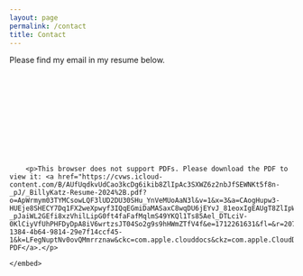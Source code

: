 ```yaml
---
layout: page
permalink: /contact
title: Contact
---
```

Please find my email in my resume below.

<object data="https://cvws.icloud-content.com/B/AUfUqdkvUdCao3kcDg6ikib8ZlIpAc3SXWZ6z2nbJfSEWNKt5f8n-_pJ/_BillyKatz-Resume-2024%2B.pdf?o=ApWrmym03TYMCsowLQF3lUD2DU30SHu_YnVeMUoAaN3l&v=1&x=3&a=CAogHupw3-HUEje8SHECY7Dq1FX2weXpwyf3IQqEGmiDaMASaxC8wqDU6jEYvJ_81eoxIgEAUgT8ZlIpWgQn-_pJaiWL2GEfi8xzVhilLipG0ft4faFafMqlmS49YKQl1Ts85Ael_DTLciV-0KlCiyVfUhPHFDyDpA8iV6wrtzsJT04So2g9s9hHWmZTfV4f&e=1712261631&fl=&r=207cdadf-1384-4b64-9814-29e7f14ccf45-1&k=LFegNuptNv0ovQMmrrznaw&ckc=com.apple.clouddocs&ckz=com.apple.CloudDocs&p=71&s=T5MZAYJ8Uuq6ECgFz7mZp4g3c7E&cd=i" width="800" height="1050">
<embed src=".https://cvws.icloud-content.com/B/AUfUqdkvUdCao3kcDg6ikib8ZlIpAc3SXWZ6z2nbJfSEWNKt5f8n-_pJ/_BillyKatz-Resume-2024%2B.pdf?o=ApWrmym03TYMCsowLQF3lUD2DU30SHu_YnVeMUoAaN3l&v=1&x=3&a=CAogHupw3-HUEje8SHECY7Dq1FX2weXpwyf3IQqEGmiDaMASaxC8wqDU6jEYvJ_81eoxIgEAUgT8ZlIpWgQn-_pJaiWL2GEfi8xzVhilLipG0ft4faFafMqlmS49YKQl1Ts85Ael_DTLciV-0KlCiyVfUhPHFDyDpA8iV6wrtzsJT04So2g9s9hHWmZTfV4f&e=1712261631&fl=&r=207cdadf-1384-4b64-9814-29e7f14ccf45-1&k=LFegNuptNv0ovQMmrrznaw&ckc=com.apple.clouddocs&ckz=com.apple.CloudDocs&p=71&s=T5MZAYJ8Uuq6ECgFz7mZp4g3c7E&cd=i">

        <p>This browser does not support PDFs. Please download the PDF to view it: <a href="https://cvws.icloud-content.com/B/AUfUqdkvUdCao3kcDg6ikib8ZlIpAc3SXWZ6z2nbJfSEWNKt5f8n-_pJ/_BillyKatz-Resume-2024%2B.pdf?o=ApWrmym03TYMCsowLQF3lUD2DU30SHu_YnVeMUoAaN3l&v=1&x=3&a=CAogHupw3-HUEje8SHECY7Dq1FX2weXpwyf3IQqEGmiDaMASaxC8wqDU6jEYvJ_81eoxIgEAUgT8ZlIpWgQn-_pJaiWL2GEfi8xzVhilLipG0ft4faFafMqlmS49YKQl1Ts85Ael_DTLciV-0KlCiyVfUhPHFDyDpA8iV6wrtzsJT04So2g9s9hHWmZTfV4f&e=1712261631&fl=&r=207cdadf-1384-4b64-9814-29e7f14ccf45-1&k=LFegNuptNv0ovQMmrrznaw&ckc=com.apple.clouddocs&ckz=com.apple.CloudDocs&p=71&s=T5MZAYJ8Uuq6ECgFz7mZp4g3c7E&cd=i">Download PDF</a>.</p>

    </embed>
</object>
